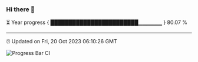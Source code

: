 ### Hi there 👋

⏳ Year progress { ████████████████████████▁▁▁▁▁▁ } 80.07 %

---

⏰ Updated on Fri, 20 Oct 2023 06:10:26 GMT

![Progress Bar CI](https://github.com/Shyam-Makwana/GitHub-Actions-Demo/workflows/Progress%20Bar%20CI/badge.svg)
